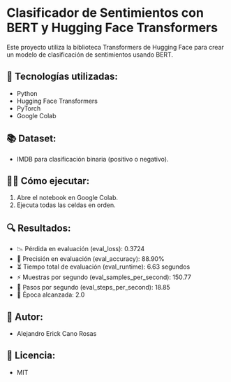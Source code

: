 # Clasificador de Sentimientos con BERT y Hugging Face Transformers

Este proyecto utiliza la biblioteca Transformers de Hugging Face para crear un modelo de clasificación de sentimientos usando BERT.

## 🚀 Tecnologías utilizadas:
- Python
- Hugging Face Transformers
- PyTorch
- Google Colab

## 📚 Dataset:
- IMDB para clasificación binaria (positivo o negativo).

## 🧑‍💻 Cómo ejecutar:
1. Abre el notebook en Google Colab.
2. Ejecuta todas las celdas en orden.

## 🔍 Resultados:
- 📉 Pérdida en evaluación (eval_loss): 0.3724
- 🎯 Precisión en evaluación (eval_accuracy): 88.90%
- ⏳ Tiempo total de evaluación (eval_runtime): 6.63 segundos
- ⚡ Muestras por segundo (eval_samples_per_second): 150.77
- 🔄 Pasos por segundo (eval_steps_per_second): 18.85
- 🏁 Época alcanzada: 2.0

## 🤖 Autor:
- Alejandro Erick Cano Rosas

## 📄 Licencia:
- MIT
